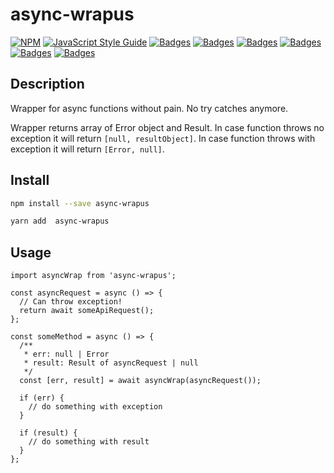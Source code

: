 # async-wrapus

[![NPM](https://img.shields.io/npm/v/async-wrapus.svg)](https://www.npmjs.com/package/async-wrapus)
[![JavaScript Style Guide](https://img.shields.io/badge/code_style-standard-brightgreen.svg)](https://standardjs.com)
[![Badges](https://badgen.net/npm/license/async-wrapus)](https://www.npmjs.com/package/async-wrapus)
[![Badges](https://badgen.net/npm/dependents/async-wrapus)](https://www.npmjs.com/package/async-wrapus)
[![Badges](https://badgen.net/npm/types/async-wrapus)](https://www.npmjs.com/package/async-wrapus)
[![Badges](https://badgen.net/github/issues/kolengri/async-wrapus)](https://www.npmjs.com/package/async-wrapus)
[![Badges](https://badgen.net/bundlephobia/min/async-wrapus)](https://bundlephobia.com/result?p=async-wrapus)
[![Badges](https://badgen.net/bundlephobia/minzip/async-wrapus)](https://bundlephobia.com/result?p=async-wrapus)

## Description

Wrapper for async functions without pain.
No try catches anymore.

Wrapper returns array of Error object and Result.
In case function throws no exception it will return `[null, resultObject]`.
In case function throws with exception it will return `[Error, null]`.

## Install

```bash
npm install --save async-wrapus
```

```bash
yarn add  async-wrapus
```

## Usage

```tsx
import asyncWrap from 'async-wrapus';

const asyncRequest = async () => {
  // Can throw exception!
  return await someApiRequest();
};

const someMethod = async () => {
  /**
   * err: null | Error
   * result: Result of asyncRequest | null
   */
  const [err, result] = await asyncWrap(asyncRequest());

  if (err) {
    // do something with exception
  }

  if (result) {
    // do something with result
  }
};
```
